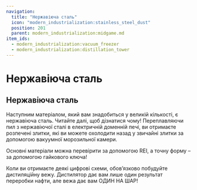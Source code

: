 ```yaml
---
navigation:
  title: "Нержавіюча сталь"
  icon: "modern_industrialization:stainless_steel_dust"
  position: 201
  parent: modern_industrialization:midgame.md
item_ids:
  - modern_industrialization:vacuum_freezer
  - modern_industrialization:distillation_tower
---
```


# Нержавіюча сталь

## Нержавіюча сталь

<ItemImage id="modern_industrialization:stainless_steel_ingot" />

Наступним матеріалом, який вам знадобиться у великій кількості, є нержавіюча сталь. Читайте далі, щоб дізнатися чому!
Переплавляючи пил з нержавіючої сталі в електричній доменній печі, ви отримаєте розпечені злитки, які ви можете охолодити назад у звичайні злитки за допомогою вакуумної морозильної камери.

Основні матеріали можна перевірити за допомогою REI, а точну форму – за допомогою гайкового ключа!

<Recipe id="modern_industrialization:electric_age/machine/vacuum_freezer_asbl" />

Коли ви отримаєте деякі цифрові схеми, обов’язково побудуйте дистиляційну вежу. Дистилятор дає вам лише один результат переробки нафти, але вежа дає вам ОДИН НА ШАР!

<Recipe id="modern_industrialization:electric_age/machine/distillation_tower_asbl" />

